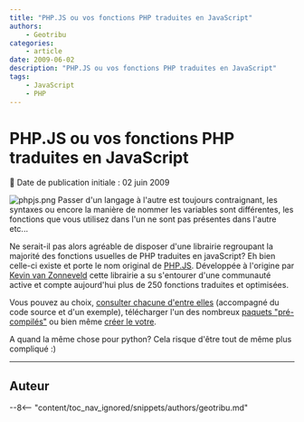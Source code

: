 ```yaml
---
title: "PHP.JS ou vos fonctions PHP traduites en JavaScript"
authors:
    - Geotribu
categories:
    - article
date: 2009-06-02
description: "PHP.JS ou vos fonctions PHP traduites en JavaScript"
tags:
    - JavaScript
    - PHP
---
```


# PHP.JS ou vos fonctions PHP traduites en JavaScript

:calendar: Date de publication initiale : 02 juin 2009

![phpjs.png](https://cdn.geotribu.fr/img/Blog/phpJs/phpjs.png) Passer d'un langage à l'autre est toujours contraignant, les syntaxes ou encore la manière de nommer les variables sont différentes, les fonctions que vous utilisez dans l'un ne sont pas présentes dans l'autre etc...

Ne serait-il pas alors agréable de disposer d'une librairie regroupant la majorité des fonctions usuelles de PHP traduites en javaScript? Eh bien celle-ci existe et porte le nom original de [PHP.JS](http://phpjs.org/). Développée à l'origine par [Kevin van Zonneveld](http://kevin.vanzonneveld.net/about/) cette librairie a su s'entourer d'une communauté active et compte aujourd'hui plus de 250 fonctions traduites et optimisées.

Vous pouvez au choix, [consulter chacune d'entre elles](http://phpjs.org/functions/index) (accompagné du code source et d'un exemple), télécharger l'un des nombreux [paquets "pré-compilés"](http://phpjs.org/packages/index) ou bien même [créer le votre](http://phpjs.org/packages/configure).

A quand la même chose pour python? Cela risque d'être tout de même plus compliqué :)

----

## Auteur

--8<-- "content/toc_nav_ignored/snippets/authors/geotribu.md"
